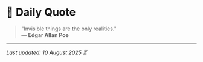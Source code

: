 # 📜 Daily Quote

> "Invisible things are the only realities."  
> — **Edgar Allan Poe**

---

_Last updated: 10 August 2025 ⏳_
